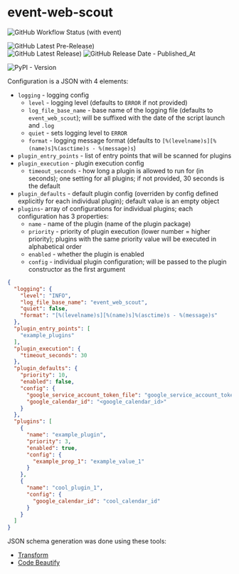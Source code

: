 # event-web-scout

![GitHub Workflow Status (with event)](https://img.shields.io/github/actions/workflow/status/geeeezmo/event-web-scout/ci.yml?label=Build)

![GitHub Latest Pre-Release)](https://img.shields.io/github/v/release/geeeezmo/event-web-scout?include_prereleases&label=pre-release&logo=github)  
![GitHub Latest Release)](https://img.shields.io/github/v/release/geeeezmo/event-web-scout?logo=github)
![GitHub Release Date - Published_At](https://img.shields.io/github/release-date/geeeezmo/event-web-scout)

![PyPI - Version](https://img.shields.io/pypi/v/event-web-scout?label=PyPI%20version)

Configuration is a JSON with 4 elements:
- `logging` - logging config
  - `level` - logging level (defaults to `ERROR` if not provided)
  - `log_file_base_name` - base name of the logging file (defaults to `event_web_scout`); will be suffixed with the date of the script launch and `.log`
  - `quiet` - sets logging level to `ERROR`
  - `format` - logging message format (defaults to `[%(levelname)s][%(name)s]%(asctime)s - %(message)s`)
- `plugin_entry_points` - list of entry points that will be scanned for plugins
- `plugin_execution` - plugin execution config
  - `timeout_seconds` - how long a plugin is allowed to run for (in seconds); one setting for all plugins; if not provided, 30 seconds is the default
- `plugin_defaults` - default plugin config (overriden by config defined explicitly for each individual plugin); default value is an empty object
- `plugins`- array of configurations for individual plugins; each configuration has 3 properties:
  - `name` - name of the plugin (name of the plugin package)
  - `priority` - priority of plugin execution (lower number = higher priority); plugins with the same priority value will be executed in alphabetical order
  - `enabled` - whether the plugin is enabled
  - `config` - individual plugin configuration; will be passed to the plugin constructor as the first argument


```json
{
  "logging": {
    "level": "INFO",
    "log_file_base_name": "event_web_scout",
    "quiet": false,
    "format": "[%(levelname)s][%(name)s]%(asctime)s - %(message)s"
  },
  "plugin_entry_points": [
    "example_plugins"
  ],
  "plugin_execution": {
    "timeout_seconds": 30
  },
  "plugin_defaults": {
    "priority": 10,
    "enabled": false,
    "config": {
      "google_service_account_token_file": "google_service_account_token.json",
      "google_calendar_id": "<google_calendar_id>"
    }
  },
  "plugins": [
    {
      "name": "example_plugin",
      "priority": 3,
      "enabled": true,
      "config": {
        "example_prop_1": "example_value_1"
      }
    },
    {
      "name": "cool_plugin_1",
      "config": {
        "google_calendar_id": "cool_calendar_id"
      }
    }
  ]
}
```

JSON schema generation was done using these tools:
- [Transform](https://transform.tools/json-to-json-schema)
- [Code Beautify](https://codebeautify.org/json-to-json-schema-generator)
